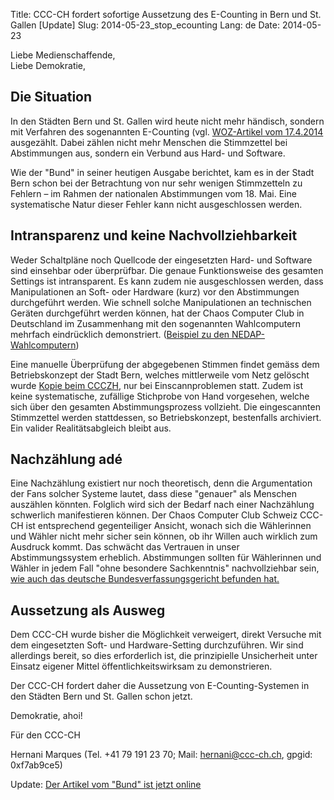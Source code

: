 Title: CCC-CH fordert sofortige Aussetzung des E-Counting in Bern und St. Gallen [Update]
Slug: 2014-05-23_stop_ecounting
Lang: de
Date: 2014-05-23

Liebe Medienschaffende,<br/>
Liebe Demokratie,

## Die Situation

In den Städten Bern und St. Gallen wird heute nicht mehr händisch, sondern mit Verfahren des sogenannten E-Counting (vgl. [WOZ-Artikel vom 17.4.2014](https://www.woz.ch/1416/e-counting/niemand-weiss-was-der-computer-mit-ihrer-stimme-macht) ausgezählt. Dabei zählen nicht mehr Menschen die Stimmzettel bei Abstimmungen aus, sondern ein Verbund aus Hard- und Software.

Wie der "Bund" in seiner heutigen Ausgabe berichtet, kam es in der Stadt Bern schon bei der Betrachtung von nur sehr wenigen Stimmzetteln zu Fehlern – im Rahmen der nationalen Abstimmungen vom 18. Mai. Eine systematische Natur dieser Fehler kann nicht ausgeschlossen werden.

## Intransparenz und keine Nachvollziehbarkeit

Weder Schaltpläne noch Quellcode der eingesetzten Hard- und Software sind einsehbar oder überprüfbar. Die genaue Funktionsweise des gesamten Settings ist intransparent. Es kann zudem nie ausgeschlossen werden, dass Manipulationen an Soft- oder Hardware (kurz) vor den Abstimmungen durchgeführt werden. Wie schnell solche Manipulationen an technischen Geräten durchgeführt werden können, hat der Chaos Computer Club in Deutschland im Zusammenhang mit den sogenannten Wahlcomputern mehrfach eindrücklich demonstriert. ([Beispiel zu den NEDAP-Wahlcomputern](https://chaosradio.ccc.de/ctv095.html))

Eine manuelle Überprüfung der abgegebenen Stimmen findet gemäss dem Betriebskonzept der Stadt Bern, welches mittlerweile vom Netz gelöscht wurde [Kopie beim CCCZH](https://www.ccczh.ch/images/7/71/2013.1288-Beilage-DF-73808.pdf), nur bei Einscannproblemen statt. Zudem ist keine systematische, zufällige Stichprobe von Hand vorgesehen, welche sich über den gesamten Abstimmungsprozess vollzieht. Die eingescannten Stimmzettel werden stattdessen, so Betriebskonzept, bestenfalls archiviert. Ein valider Realitätsabgleich bleibt aus.

## Nachzählung adé

Eine Nachzählung existiert nur noch theoretisch, denn die Argumentation der Fans solcher Systeme lautet, dass diese "genauer" als Menschen auszählen könnten. Folglich wird sich der Bedarf nach einer Nachzählung schwerlich manifestieren können. Der Chaos Computer Club Schweiz CCC-CH ist entsprechend gegenteiliger Ansicht, wonach sich die Wählerinnen und Wähler nicht mehr sicher sein können, ob ihr Willen auch wirklich zum Ausdruck kommt. Das schwächt das Vertrauen in unser Abstimmungssystem erheblich. Abstimmungen sollten für Wählerinnen und Wähler in jedem Fall "ohne besondere Sachkenntnis" nachvollziehbar sein, [wie auch das deutsche Bundesverfassungsgericht befunden hat.](http://www.bverfg.de/entscheidungen/cs20090303_2bvc000307.html)

## Aussetzung als Ausweg

Dem CCC-CH wurde bisher die Möglichkeit verweigert, direkt Versuche mit dem eingesetzten Soft- und Hardware-Setting durchzuführen. Wir sind allerdings bereit, so dies erforderlich ist, die prinzipielle Unsicherheit unter Einsatz eigener Mittel öffentlichkeitswirksam zu demonstrieren.

Der CCC-CH fordert daher die Aussetzung von E-Counting-Systemen in den Städten Bern und St. Gallen schon jetzt.


Demokratie, ahoi!

Für den CCC-CH

Hernani Marques (Tel. +41 79 191 23 70; Mail: hernani@ccc-ch.ch, gpgid: 0xf7ab9ce5)

Update:
[Der Artikel vom "Bund" ist jetzt online]( http://www.derbund.ch/bern/stadt/Scanner-wertet-Stimmzettel-falsch-aus/story/17610423)

